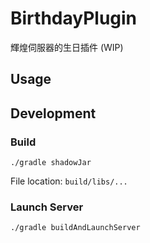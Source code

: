 # BirthdayPlugin

輝煌伺服器的生日插件 (WIP)

## Usage

## Development

### Build

```shell
./gradle shadowJar
```

File location: `build/libs/...`

### Launch Server
```shell
./gradle buildAndLaunchServer
```
